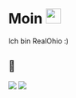 # Moin <img src="https://github.com/Ohiomio/readme/blob/ac7df6612099ea6dd7f10cdaa3f732dfd79786b1/wave.gif" width="30px">
Ich bin RealOhio :)



## 🔧
![](https://img.shields.io/badge/Editor-Visual%20Studio%20Code-informational?style=flat&logo=visual-studio-code&logoColor=white&color=2bbc8a)
![](https://img.shields.io/badge/Code-JavaScript-informational?style=flat&logo=javascript&logoColor=white&color=2bbc8a)


  


